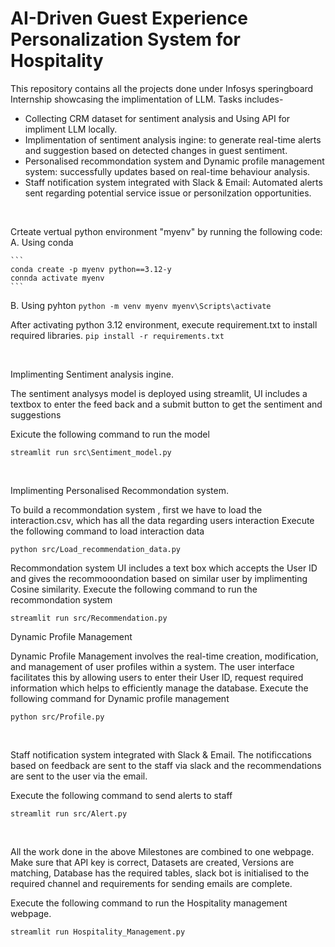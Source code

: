 # AI-Driven Guest Experience Personalization System for Hospitality

This repository contains all the projects done under Infosys speringboard Internship showcasing the implimentation of LLM. Tasks includes-
- Collecting CRM dataset for sentiment analysis and Using API for impliment LLM locally.
- Implimentation of sentiment analysis ingine: to generate real-time alerts and suggestion based on detected changes in guest sentiment.
- Personalised recommondation system and Dynamic profile management system: successfully updates based on real-time behaviour analysis.
- Staff notification system integrated with Slack & Email: Automated alerts sent regarding potential service issue or personilzation opportunities.

<br>

Crteate vertual python environment "myenv" by running the following code:
   A. Using conda
   
    ```
    conda create -p myenv python==3.12-y
    connda activate myenv
    ```
   B. Using pyhton
    ```
    python -m venv myenv
    myenv\Scripts\activate
    ```
    <br>
    
After activating python 3.12 environment, execute requirement.txt to install required libraries.
    ```
    pip install -r requirements.txt
    ```
    
<br>


Implimenting Sentiment analysis ingine.

The sentiment analysys model is deployed using streamlit, UI includes a textbox to enter the feed back and a submit button to get the sentiment and suggestions

Exicute the following command to run the model

```
streamlit run src\Sentiment_model.py
```
<br>


Implimenting Personalised Recommondation system.

To build a recommondation system , first we have to load the interaction.csv, which has all the data regarding users interaction
   Execute the following command to load interaction data
   ```
   python src/Load_recommendation_data.py
   ```

Recommondation system UI includes a text box which accepts the User ID and gives the recommooondation based on similar user by implimenting Cosine similarity.
   Execute the following command to run the recommondation system
   ```
   streamlit run src/Recommendation.py
   ```

Dynamic Profile Management

Dynamic Profile Management involves the real-time creation, modification, and management of user profiles within a system. The user interface facilitates this by allowing users to enter their User ID, request required information    which helps to efficiently manage       the database.
   Execute the following command for Dynamic profile management
   ```
   python src/Profile.py
   ```
<br>


Staff notification system integrated with Slack & Email. The notificcations based on feedback are sent to the staff via slack and the recommendations are sent to the user via the email. 

Execute the following command to send alerts to staff
```
streamlit run src/Alert.py
```
<br>


All the work done in the above Milestones are combined to one webpage. Make sure that API key is correct, Datasets are created, Versions are matching, Database has the required tables, slack bot is initialised to the required channel and requirements for sending emails are complete.

Execute the following command to run the Hospitality management webpage. 
```
streamlit run Hospitality_Management.py
```
